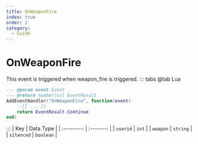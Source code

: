```yaml
---
title: OnWeaponFire
index: true
order: 2
category:
  - Guide
---
```


# OnWeaponFire
This event is triggered when weapon_fire is triggered.
::: tabs
@tab Lua
```lua
--- @param event Event
--- @return number|nil EventResult
AddEventHandler("OnWeaponFire", function(event)
    --[[ ... ]]
    return EventResult.Continue
end)
```

:::
|     Key    | Data Type |
| :--------: | :-------: |
|  `userid`  |   `int`   |
|  `weapon`  |  `string` |
| `silenced` | `boolean` |